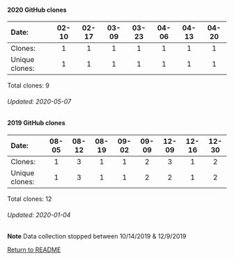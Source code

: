 #### 2020 GitHub clones
Date:		    |  02-10   |       02-17   |       03-09   |  03-23  |  04-06  |  04-13  |  04-20
|:---    |:---:   |:---:  |:---:  |:---:  |:---:  |:---:  |:---:
Clones:		  |  1       |       1       |       1       |  1      |  1      |  1      |  1
Unique   clones:  |  1       |       1       |       1  |      1  |      1  |      1  |      1

Total clones: 9
###### Updated: 2020-05-07

#### 2019 GitHub clones
Date:    |        08-05   |       08-12   |       08-19   |       09-02  |  09-09  |  12-09  |  12-16 |  12-30
|:---    |:---:   |:---:  |:---:  |:---:  |:---:  |:---:  |:---:  |:---:
Clones:  |        1       |       3       |       1       |       1      |  2      |  3      |  1 |  2
Unique   clones:  |       1       |       3       |       1       |      1  |      2  |      2  |      1 |  2

Total clones: 12
###### Updated: 2020-01-04
**Note**  Data collection stopped between 10/14/2019 & 12/9/2019

[Return to README](https://github.com/BradleyA/pi-servo/blob/master/README.md#traffic)

